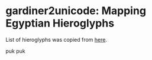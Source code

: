 # gardiner2unicode: Mapping Egyptian Hieroglyphs

List of hieroglyphs was copied from [here](https://en.wikipedia.org/w/index.php?title=Template:List_of_hieroglyphs&action=edit).

puk puk